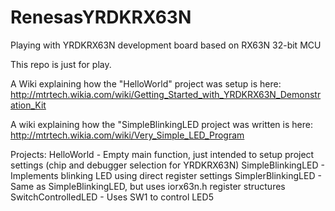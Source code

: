 # RenesasYRDKRX63N
Playing with YRDKRX63N development board based on RX63N 32-bit MCU

This repo is just for play.

A Wiki explaining how the "HelloWorld" project was setup is here:
http://mtrtech.wikia.com/wiki/Getting_Started_with_YRDKRX63N_Demonstration_Kit

A wiki explaining how the "SimpleBlinkingLED project was written is here:
http://mtrtech.wikia.com/wiki/Very_Simple_LED_Program

Projects:
HelloWorld - Empty main function, just intended to setup project settings (chip and debugger selection for YRDKRX63N)
SimpleBlinkingLED - Implements blinking LED using direct register settings
SimplerBlinkingLED - Same as SimpleBlinkingLED, but uses iorx63n.h register structures 
SwitchControlledLED - Uses SW1 to control LED5